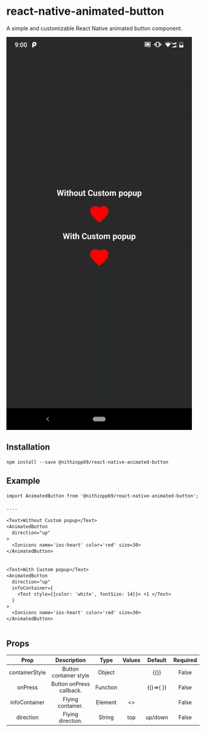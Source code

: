 # react-native-animated-button

A simple and customizable React Native animated button component. 

![](demo.gif)

## Installation
  ```
  npm install --save @nithinpp69/react-native-animated-button
  ```
## Example
```
import AnimatedButton from '@nithinpp69/react-native-animated-button';

....

<Text>Without Custom popup</Text>
<AnimatedButton
  direction="up"
>
  <Ionicons name='ios-heart' color='red' size=30>
</AnimatedButton>


<Text>With Custom popup</Text>
<AnimatedButton
  direction="up"
  infoContainer={
    <Text style={{color: 'white', fontSize: 14}}> +1 </Text>
  }
>
  <Ionicons name='ios-heart' color='red' size=30>
</AnimatedButton>


```
## Props
| Prop          | Description   | Type   | Values | Default | Required |
| :-----------: |:-------------:| :-----:| :-----: | :-----: | :-----: |
| containerStyle     | Button container style  | Object | | {{}} | False |
|   onPress   | Button onPress callback.|   Function | | {()=>{ }}| False |
|   infoContainer   | Flying container.| Element | <> | | False |
|   direction   | Flying direction.|   String |  top |up/down | False |



